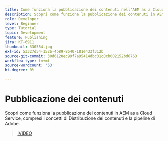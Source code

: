 ```yaml
---
title: Come funziona la pubblicazione dei contenuti nell’AEM as a Cloud Service?
description: Scopri come funziona la pubblicazione dei contenuti in AEM as a Cloud Service, compresi i concetti di Distribuzione dei contenuti e la pipeline di Adobe.
role: Developer
level: Beginner
type: Tutorial
topic: Development
feature: Publishing
jira: KT-6911
thumbnail: 330554.jpg
exl-id: 53327d54-152b-4b89-8540-181e433f312b
source-git-commit: 30d6120ec99f7a95414dbc31c0cb002152bd6763
workflow-type: tm+mt
source-wordcount: '53'
ht-degree: 0%

---
```


# Pubblicazione dei contenuti

Scopri come funziona la pubblicazione dei contenuti in AEM as a Cloud Service, compresi i concetti di Distribuzione dei contenuti e la pipeline di Adobe.

>[!VIDEO](https://video.tv.adobe.com/v/330554?quality=12&learn=on)
